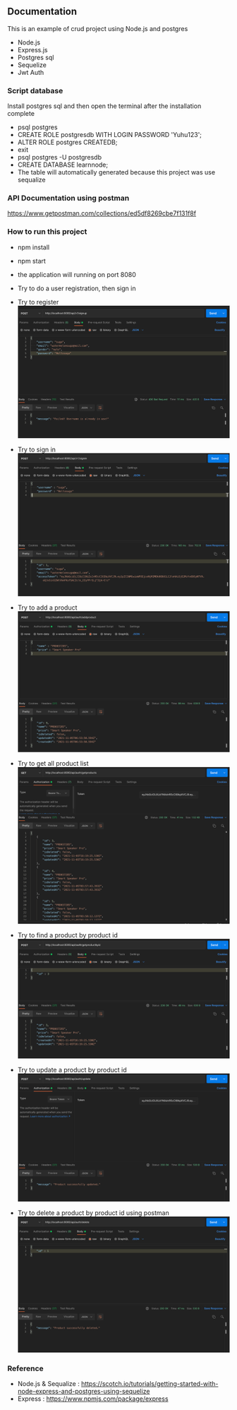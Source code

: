 ## Documentation
This is an example of crud project using Node.js and postgres

- Node.js
- Express.js
- Postgres sql
- Sequelize
- Jwt Auth


### Script database
Install postgres sql and then open the terminal after the installation complete
- psql postgres
- CREATE ROLE postgresdb WITH LOGIN PASSWORD 'Yuhu123';
- ALTER ROLE postgres CREATEDB;
- exit 
- psql postgres -U postgresdb
- CREATE DATABASE learnnode;
- The table will automatically generated because this project was use sequalize


### API Documentation using postman
https://www.getpostman.com/collections/ed5df8269cbe7f131f8f


### How to run this project
- npm install
- npm start
- the application will running on port 8080
- Try to do a user registration, then sign in
- Try to register
![signup.png](/images/signup.png)

- Try to sign in
![signin.png](/images/signin.png)

- Try to add a product
![addproduct.png](/images/addproduct.png)

- Try to get all product list
![getproducts.png](/images/getproducts.png)

- Try to find a product by product id
![getproductbyid.png](/images/getproductbyid.png)

- Try to update a product by product id
![update.png](/images/update.png)

- Try to delete a product by product id using postman
![delete.png](/images/delete.png)

### Reference
- Node.js & Sequalize : https://scotch.io/tutorials/getting-started-with-node-express-and-postgres-using-sequelize
- Express : https://www.npmjs.com/package/express


